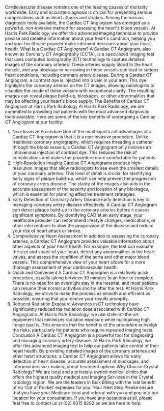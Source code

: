 Cardiovascular disease remains one of the leading causes of mortality worldwide. Early and accurate diagnosis is crucial for preventing serious complications such as heart attacks and strokes. Among the various diagnostic tools available, the Cardiac CT Angiogram has emerged as a powerful, non-invasive method for assessing the heart's blood vessels. At Harris Park Radiology, we offer this advanced imaging technique to provide precise and detailed information about your heart's condition, helping you and your healthcare provider make informed decisions about your heart health.
What Is a Cardiac CT Angiogram?
A Cardiac CT Angiogram, also known as Coronary CT Angiography (CCTA), is a specialized imaging test that uses computed tomography (CT) technology to capture detailed images of the coronary arteries. These arteries supply blood to the heart muscle, and any blockage or narrowing in these vessels can lead to serious heart conditions, including coronary artery disease.
During a Cardiac CT Angiogram, a contrast dye is injected into a vein in your arm. This dye highlights the coronary arteries on the CT images, allowing radiologists to visualize the inside of these vessels with exceptional clarity. The resulting images can reveal plaque build-up, blockages, or other abnormalities that may be affecting your heart's blood supply.
The Benefits of Cardiac CT Angiogram at Harris Park Radiology
At Harris Park Radiology, we are committed to providing our patients with the most advanced diagnostic tools available. Here are some of the key benefits of undergoing a Cardiac CT Angiogram at our facility:
1. Non-Invasive Procedure
One of the most significant advantages of a Cardiac CT Angiogram is that it is a non-invasive procedure. Unlike traditional coronary angiography, which requires threading a catheter through the blood vessels, a Cardiac CT Angiogram only involves an intravenous injection of contrast dye. This reduces the risk of complications and makes the procedure more comfortable for patients.
2. High-Resolution Imaging
Cardiac CT Angiograms produce high-resolution images that allow radiologists to see even the smallest details of your coronary arteries. This level of detail is crucial for identifying early signs of plaque build-up, which can help prevent the progression of coronary artery disease. The clarity of the images also aids in the accurate assessment of the severity and location of any blockages, which is essential for planning effective treatment strategies.
3. Early Detection of Coronary Artery Disease
Early detection is key to managing coronary artery disease effectively. A Cardiac CT Angiogram can detect plaque build-up in the coronary arteries before it causes significant symptoms. By identifying CAD at an early stage, your healthcare provider can recommend lifestyle changes, medications, or other interventions to slow the progression of the disease and reduce your risk of heart attack or stroke.
4. Comprehensive Heart Assessment
In addition to assessing the coronary arteries, a Cardiac CT Angiogram provides valuable information about other aspects of your heart health. For example, the test can evaluate the size and shape of your heart, detect any abnormalities in the heart valves, and assess the condition of the aorta and other major blood vessels. This comprehensive view of your heart allows for a more thorough assessment of your cardiovascular health.
5. Quick and Convenient
A Cardiac CT Angiogram is a relatively quick procedure, usually taking between 30 minutes to an hour to complete. There is no need for an overnight stay in the hospital, and most patients can resume their normal activities shortly after the test. At Harris Park Radiology, we strive to make the process as smooth and efficient as possible, ensuring that you receive your results promptly.
6. Reduced Radiation Exposure
Advances in CT technology have significantly reduced the radiation dose associated with Cardiac CT Angiograms. At Harris Park Radiology, we use state-of-the-art equipment that minimizes radiation exposure while maintaining high image quality. This ensures that the benefits of the procedure outweigh the risks, particularly for patients who require repeated imaging tests.
Conclusion
A Cardiac CT Angiogram is a powerful tool for diagnosing and managing coronary artery disease. At Harris Park Radiology, we offer this advanced imaging test to help our patients take control of their heart health. By providing detailed images of the coronary arteries and other heart structures, a Cardiac CT Angiogram allows for early detection of heart disease, accurate assessment of blockages, and informed decision-making about treatment options
Why Choose Crystal Radiology?
We are local and a privately-owned medical clinics that offers the highest quality medical and Imaging Services in the Crystal radiology region. We are the leaders in Bulk Billing with the real benefit of no ‘Out of Pocket’ expenses for you.
Your Next Step
Please ensure that you have your Medicare card and referral with you and pop into our location for your consultation. If you have any questions at all, please feel free to contact us at (02) 8315 8292 as we are here to help.
